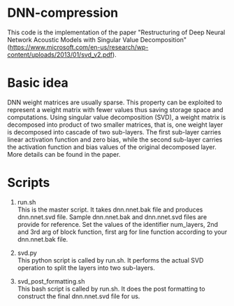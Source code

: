 # DNN-compression

This code is the implementation of the paper "Restructuring of Deep Neural 
Network Acoustic Models with Singular Value Decomposition" 
(https://www.microsoft.com/en-us/research/wp-content/uploads/2013/01/svd_v2.pdf). 

# Basic idea
DNN weight matrices are usually sparse. This property can be exploited to 
represent a weight matrix with fewer values thus saving storage space and 
computations. Using singular value decomposition (SVD), 
a weight matrix is decomposed into product of two smaller matrices, 
that is, one weight layer is decomposed into cascade of two sub-layers. 
The first sub-layer carries linear activation function and zero bias, 
while the second sub-layer carries the activation function and bias values of 
the original decomposed layer. More details can be found in the paper. 

# Scripts
1. run.sh  
This is the master script. 
It takes dnn.nnet.bak file and produces dnn.nnet.svd file. 
Sample dnn.nnet.bak and dnn.nnet.svd files are provide for reference.
Set the values of the identifier num_layers, 2nd and 3rd arg of block 
function, first arg for line function according to your dnn.nnet.bak file. 

2. svd.py  
This python script is called by run.sh. It performs the actual SVD operation to
split the layers into two sub-layers. 

3. svd_post_formatting.sh  
This bash script is called by run.sh. It does the post formatting to 
construct the final dnn.nnet.svd file for us. 
